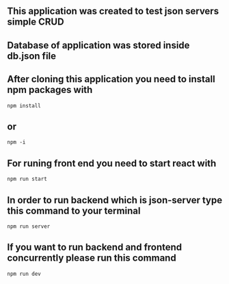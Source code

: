 ## This application was created to test json servers simple CRUD
## Database of application was stored inside db.json file
## After cloning this application you need to install npm packages with
``` npm install ``` 
## or 
``` npm -i ```
## For runing front end you need to start react with
``` npm run start ```
## In order to run backend which is json-server type this command to your terminal
``` npm run server ```
## If you want to run backend and frontend concurrently please run this command
``` npm run dev ```